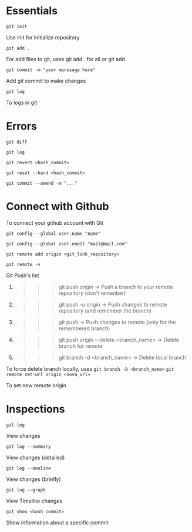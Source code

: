 <h1>Essentials</h1>


````git init````

<p>Use init for initialize repository</p>

````git add .````

<p>For add files to git, uses git add . for all or git add <filename></p>

```git commit -m "your menssage here"```

<p>Add git commit to make changes</p>

```git log```

<p>To logs in git</p>




<h1>Errors</h1>

```git diff```

```git log```

```git revert <hash_commit>```

```git reset --hard <hash_commit>```

```git commit --amend -m "..."```


<h1>Connect with Github</h1>
<p>To connect your github account with Git</P>

```git config --global user.name "name"```

```git config --global user.email "mail@mail.com"```

```git remote add origin <git_link_repository>```

```git remote -v```

<p>Git Push's list</p>

1. >>>git push origin <branch name> -> Push a branch to your remote repository (don't remenber)

2. >>>git push -u origin <branch name> -> Push changes to remote repository (and remember the branch)

3. >>>git push -> Push changes to remote (only for the remembered branch)

4. >>>git push origin --delete <branch_name> -> Delete branch for remote 

5. >>>git branch -d <branch_name> -> Delete local branch

To force delete branch locally, uses ```git branch -D <branch_name>```
`````git remote set-url origin <nova_url>`````
<p>To set new remote origin</P>

<h1>Inspections</h1>

```git log```
<p>View changes</p>

```git log --summary```
<p>View changes (detailed)</p>

```git log --oneline```
<P>View changes (briefly)</p>

```git log --graph```
<P>View Timeline changes</p>

```git show <hash_commit>```
<p>Show information about a specific commit</P>
